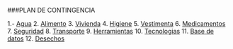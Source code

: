 ###PLAN DE CONTINGENCIA

1.- [Agua](agua.md)
2. [Alimento](alimento.md)
3. [Vivienda](vivienda.md)
4. [Higiene](higiene.md)
5. [Vestimenta](vestimenta.md)
6. [Medicamentos](medicamentos.md)
7. [Seguridad](seguridad.md)
8. [Transporte](transporte.md)
9. [Herramientas](herramientas.md)
10. [Tecnologias](tecnologias.md)
11. [Base de datos](basededatos.md)
12. [Desechos](desechos.md)

